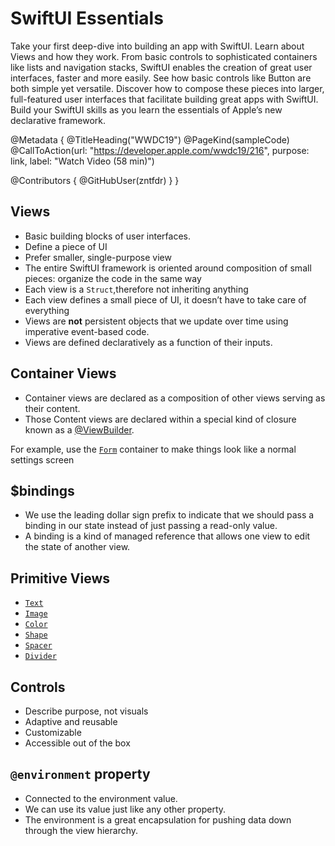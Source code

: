 # SwiftUI Essentials

Take your first deep-dive into building an app with SwiftUI. Learn about Views and how they work. From basic controls to sophisticated containers like lists and navigation stacks, SwiftUI enables the creation of great user interfaces, faster and more easily. See how basic controls like Button are both simple yet versatile. Discover how to compose these pieces into larger, full-featured user interfaces that facilitate building great apps with SwiftUI. Build your SwiftUI skills as you learn the essentials of Apple’s new declarative framework.

@Metadata {
   @TitleHeading("WWDC19")
   @PageKind(sampleCode)
   @CallToAction(url: "https://developer.apple.com/wwdc19/216", purpose: link, label: "Watch Video (58 min)")

   @Contributors {
      @GitHubUser(zntfdr)
   }
}



## Views

- Basic building blocks of user interfaces.
- Define a piece of UI
- Prefer smaller, single-purpose view
- The entire SwiftUI framework is oriented around composition of small pieces: organize the code in the same way
- Each view is a `Struct`,therefore not inheriting anything
- Each view defines a small piece of UI, it doesn’t have to take care of everything
- Views are **not** persistent objects that we update over time using imperative event-based code.
- Views are defined declaratively as a function of their inputs.

## Container Views

- Container views are declared as a composition of other views serving as their content.
- Those Content views are declared within a special kind of closure known as a [@ViewBuilder][vbDoc].

For example, use the [`Form`][FormDoc] container  to make things look like a normal settings screen

## $bindings

- We use the leading dollar sign prefix to indicate that we should pass a binding in our state instead of just passing a read-only value. 
- A binding is a kind of managed reference that allows one view to edit the state of another view.

## Primitive Views

- [`Text`][TextDoc]
- [`Image`][ImageDoc]
- [`Color`][ColorDoc]
- [`Shape`][ShapeDoc]
- [`Spacer`][SpacerDoc]
- [`Divider`][DividerDoc]

## Controls

- Describe purpose, not visuals
- Adaptive and reusable 
- Customizable
- Accessible out of the box

## `@environment` property

- Connected to the environment value. 
- We can use its value just like any other property. 
- The environment is a great encapsulation for pushing data down through the view hierarchy.

[vbDoc]: https://developer.apple.com/documentation/swiftui/viewbuilder
[TextDoc]: https://developer.apple.com/documentation/swiftui/text
[ImageDoc]: https://developer.apple.com/documentation/swiftui/image
[ColorDoc]: https://developer.apple.com/documentation/swiftui/color
[ShapeDoc]: https://developer.apple.com/documentation/swiftui/shape
[SpacerDoc]: https://developer.apple.com/documentation/swiftui/spacer
[DividerDoc]: https://developer.apple.com/documentation/swiftui/divider
[FormDoc]: https://developer.apple.com/documentation/swiftui/form
